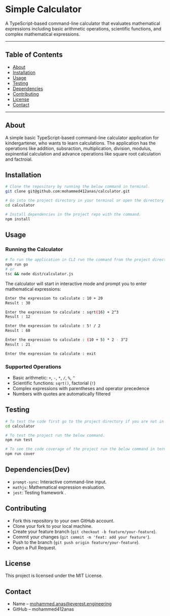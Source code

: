 # Simple Calculator

A TypeScript-based command-line calculator that evaluates mathematical expressions including basic arithmetic operations, scientific functions, and complex mathematical expressions.

---
## Table of Contents

- [About](#about)
- [Installation](#installation)
- [Usage](#usage)
- [Testing](#testing)
- [Dependencies](#dependencies)
- [Contributing](#contributing)
- [License](#licence)
- [Contact](#contact)
---
## About
A simple basic TypeScript-based command-line calculator application for kindergartener, who wants to learn calculations. The application has the operations like addition, subsraction, multiplication, division, modulus, expinential calculation and advance operations like square root calculation and factroial.

## Installation
```bash
# Clone the repository by running the below command in terminal.
git clone git@github.com:mohammed412anas/calculator.git

# Go into the project directory in your terminal or open the directory that you have cloned and open the terminal from this downloaded directory and run this command.
cd calculator

# Install dependencies in the project repo with the command.
npm install
```

## Usage

### Running the Calculator

```bash
# To run the application in CLI run the command from the project directory.
npm run go
# or
tsc && node dist/calculator.js
```

The calculator will start in interactive mode and prompt you to enter mathematical expressions:

```bash
Enter the expression to calculate : 10 + 20
Result : 30

Enter the expression to calculate : sqrt(16) + 2^3
Result : 12

Enter the expression to calculate : 5! / 2
Result : 60

Enter the expression to calculate : (10 + 5) * 2 - 3^2
Result : 21

Enter the expression to calculate : exit
```

### Supported Operations

- Basic arithmetic: `+`, `-`, `*`, `/`, `%`, `^`
- Scientific functions: `sqrt()`, factorial (`!`)
- Complex expressions with parentheses and operator precedence
- Numbers with quotes are automatically filtered


## Testing 
```bash
# To test the code first go to the project directory if you are not in the project directory open the directory that you have cloned and open the terminal from this downloaded directory and run this command.
cd calculator

# To test the project run the below command.
npm run test

# To see the code coverage of the project run the below command in terminal.
npm run cover

```



## Dependencies(Dev)

- `prompt-sync`: Interactive command-line input.
- `mathjs`: Mathematical expression evaluation.
- `jest`: Testing framework .


## Contributing
 - Fork this repository to your own GitHub account.
 - Clone your fork to your local machine.
 - Create your feature branch (`git checkout -b feature/your-feature`).
 - Commit your changes (`git commit -m 'feat: add your feature'`).
 - Push to the branch (`git push origin feature/your-feature`).
 - Open a Pull Request.

 ## License
This project is licensed under the MIT License.

## Contact
 - Name – mohammed.anas@everest.engineering
 - GitHub – mohammed412anas
